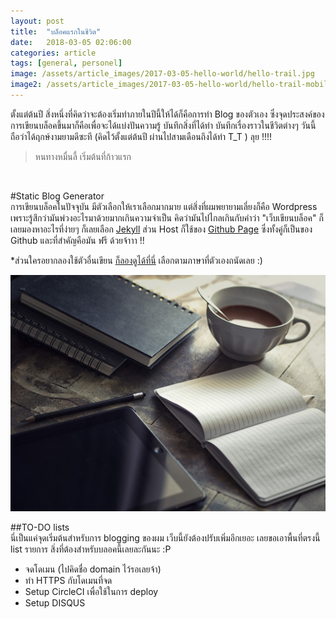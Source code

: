 ```yaml
---
layout: post
title:  "บล็อคแรกในชีวิต"
date:   2018-03-05 02:06:00
categories: article
tags: [general, personel]
image: /assets/article_images/2017-03-05-hello-world/hello-trail.jpg
image2: /assets/article_images/2017-03-05-hello-world/hello-trail-mobile.jpg
---
```



ตั้งแต่ต้นปี สิ่งหนึ่งที่คิดว่าจะต้องเริ่มทำภายในปีนี้ให้ได้ก็คือการทำ Blog ของตัวเอง ซึ่งจุดประสงค์ของการเขียนบล็อคขึ้นมาก็คือเพื่อจะได้แบ่งปันความรู้ บันทึกสิ่งที่ได้ทำ บันทึกเรื่องราวในชีวิตต่างๆ วันนี้ถือว่าได้ฤกษ์งามยามดีซะที (คิดไว้ตั้งแต่ต้นปี ผ่านไปสามเดือนถึงได้ทำ T_T ) ลุย !!!! 


> หนทางหมื่นลี้ เริ่มต้นที่ก้าวแรก
<br>

#Static Blog Generator
<br>
การเขียนบล็อคในปัจจุบัน มีตัวเลือกให้เราเลือกมากมาย แต่สิ่งที่ผมพยายามเลี่ยงก็คือ Wordpress เพราะรู้สึกว่ามันพ่วงอะไรมาด้วยมากเกินความจำเป็น คิดว่ามันไปไกลเกินกับคำว่า "เว็บเขียนบล็อค" ก็เลยมองหาอะไรที่ง่ายๆ ก็เลยเลือก [Jekyll](https://jekyllrb.com/) ส่วน Host ก็ใช้ของ [Github Page](https://pages.github.com/) ซึ่งทั้งคู่ก็เป็นของ Github และที่สำคัญคือมัน ฟรี ด้วยจ้าาา !!

*ส่วนใครอยากลองใช้ตัวอื่นเขียน [ก็ลองดูได้ที่นี่](https://www.staticgen.com/) เลือกตามภาษาที่ตัวเองถนัดเลย :)

![](/assets/article_images/2017-03-05-hello-world/note-coffee.jpg)

##TO-DO lists
<br>
นี่เป็นแค่จุดเริ่มต้นสำหรับการ blogging ของผม เว็บนี้ยังต้องปรับเพิ่มอีกเยอะ เลยขอเอาพื้นที่ตรงนี้ list รายการ สิ่งที่ต้องสำหรับบลอคนี้เลยละกันนะ :P

- จดโดเมน (ไปคิดชื่อ domain ไว้รอเลยจ้า)
- ทำ ​HTTPS กับโดเมนที่จด
- Setup CircleCI เพื่อใช้ในการ deploy 
- Setup DISQUS 
